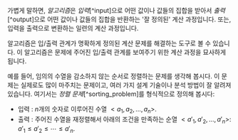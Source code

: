가볍게 말하면, *알고리즘*은 *입력*[^input]으로 어떤 값이나 값들의 집합을 받아서 *출력*[^output]으로 어떤 값이나 값들의 집합을 반환하는 '잘 정의된' 계산 과정입니다. 또는, 입력을 출력으로 변환하는 일련의 계산 과정입니다.

알고리즘은 입/출력 관계가 명확하게 정의된 계산 문제를 해결하는 도구로 볼 수 있습니다. 이 알고리즘은 문제에 주어진 입/출력 관계를 보여주기 위한 계산 과정을 묘사하게 됩니다.

예를 들어, 임의의 수열을 감소하지 않는 순서로 정렬하는 문제를 생각해 봅시다. 이 문제는 실제로도 많이 마주치는 문제이고, 여러 가지 설계 기술이나 분석 방법이 잘 알려져 있습니다. 여기서는 *정렬 문제*[^sorting_problem]를 형식적으로 정의해 봅시다:
- 입력 : $n$개의 숫자로 이루어진 수열 $<a_1, a_2, \dots, a_n>$.
- 출력 : 주어진 수열을 재정렬해서 아래의 조건을 만족하는 순열 $<a'_1,a'_2,\dots,a'_n>$:
  $a'_1\le a'_2\le\cdots\le a'_n.$